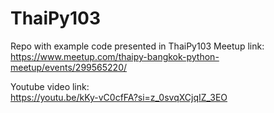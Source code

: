 # ThaiPy103
Repo with example code presented in ThaiPy103
Meetup link:  
https://www.meetup.com/thaipy-bangkok-python-meetup/events/299565220/

Youtube video link:  
https://youtu.be/kKy-vC0cfFA?si=z_0svqXCjqIZ_3EO
